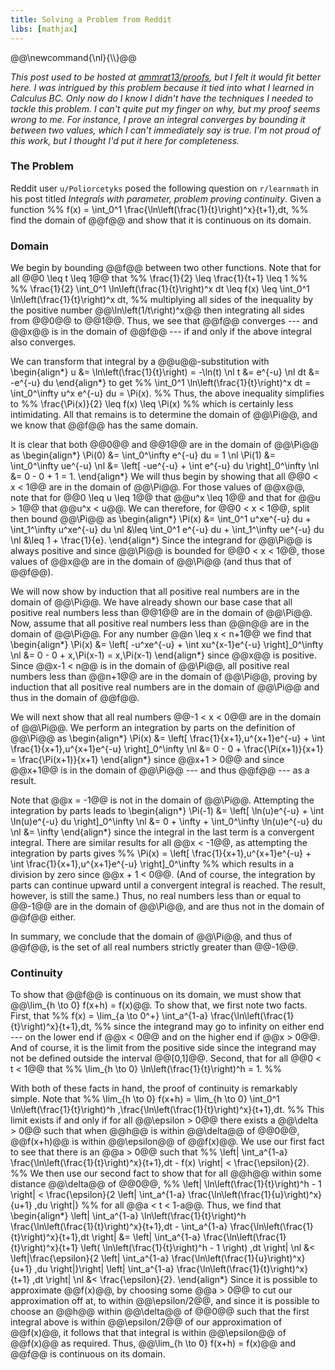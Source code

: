 ```yaml
---
title: Solving a Problem from Reddit
libs: [mathjax]
---
```


<div class="mathjaxDeclarations">
    @@\newcommand{\nl}{\\}@@
</div>

_This post used to be hosted at [ammrat13/proofs](https://github.com/ammrat13/proofs),
but I felt it would fit better here. I was intrigued by this problem because it
tied into what I learned in Calculus BC. Only now do I know I didn't have the
techniques I needed to tackle this problem. I can't quite put my finger on why,
but my proof seems wrong to me. For instance, I prove an integral converges by
bounding it between two values, which I can't immediately say is true. I'm not
proud of this work, but I thought I'd put it here for completeness._

### The Problem
Reddit user `u/Poliorcetyks` posed the following question on `r/learnmath` in
his post titled *Integrals with parameter, problem proving continuity*. Given a
function
%% f(x) = \int_0^1 \frac{\ln\left(\frac{1}{t}\right)^x}{t+1}\,dt, %%
find the domain of @@f@@ and show that it is continuous on its domain.

### Domain
We begin by bounding @@f@@ between two other functions. Note that for all @@0
\leq t \leq 1@@ that
%% \frac{1}{2} \leq \frac{1}{t+1} \leq 1 %%
%% \frac{1}{2} \int_0^1 \ln\left(\frac{1}{t}\right)^x dt \leq f(x) \leq \int_0^1 \ln\left(\frac{1}{t}\right)^x dt, %%
multiplying all sides of the inequality by the positive number
@@\ln\left(1/t\right)^x@@ then integrating all sides from @@0@@ to @@1@@. Thus,
we see that @@f@@ converges --- and @@x@@ is in the domain of @@f@@ --- if and
only if the above integral also converges.

We can transform that integral by a @@u@@-substitution with 
\begin{align\*}
u &= \ln\left(\frac{1}{t}\right) = -\ln(t) \nl
t &= e^{-u} \nl
dt &= -e^{-u} du
\end{align\*}
to get
%% \int_0^1 \ln\left(\frac{1}{t}\right)^x dt = \int_0^\infty u^x e^{-u} du = \Pi(x). %%
Thus, the above inequality simplifies to 
%% \frac{\Pi(x)}{2} \leq f(x) \leq \Pi(x) %%
which is certainly less intimidating. All that remains is to determine the
domain of @@\Pi@@, and we know that @@f@@ has the same domain.

It is clear that both @@0@@ and @@1@@ are in the domain of @@\Pi@@ as
\begin{align\*}
\Pi(0) &= \int_0^\infty e^{-u} du = 1 \nl
\Pi(1) &= \int_0^\infty ue^{-u} \nl
	&= \left[ -ue^{-u} + \int e^{-u} du \right]_0^\infty \nl
	&= 0 - 0 + 1 = 1.
\end{align\*}
We will thus begin by showing that all @@0 < x < 1@@ are in the domain of
@@\Pi@@. For those values of @@x@@, note that for @@0 \leq u \leq 1@@ that @@u^x
\leq 1@@ and that for @@u > 1@@ that @@u^x < u@@. We can therefore, for @@0 < x
< 1@@, split then bound @@\Pi@@ as 
\begin{align\*}
\Pi(x) &= \int_0^1 u^xe^{-u} du + \int_1^\infty u^xe^{-u} du \nl
	&\leq \int_0^1 e^{-u} du + \int_1^\infty ue^{-u} du \nl
	&\leq 1 + \frac{1}{e}.
\end{align\*}
Since the integrand for @@\Pi@@ is always positive and since @@\Pi@@ is bounded
for @@0 < x < 1@@, those values of @@x@@ are in the domain of @@\Pi@@ (and thus
that of @@f@@).

We will now show by induction that all positive real numbers are in the domain
of @@\Pi@@. We have already shown our base case that all positive real numbers
less than @@1@@ are in the domain of @@\Pi@@. Now, assume that all positive real
numbers less than @@n@@ are in the domain of @@\Pi@@. For any number @@n \leq x
< n+1@@ we find that
\begin{align\*}
\Pi(x) &= \left[ -u^xe^{-u} + \int xu^{x-1}e^{-u} \right]\_0^\infty \nl
	&= 0 - 0 + x\,\Pi(x-1) = x\,\Pi(x-1)
\end{align\*}
since @@x@@ is positive. Since @@x-1 < n@@ is in the domain of @@\Pi@@, all
positive real numbers less than @@n+1@@ are in the domain of @@\Pi@@, proving by
induction that all positive real numbers are in the domain of @@\Pi@@ and thus
in the domain of @@f@@.

We will next show that all real numbers @@-1 < x < 0@@ are in the domain of
@@\Pi@@. We perform an integration by parts on the definition of @@\Pi@@ as
\begin{align\*}
\Pi(x) &= \left[ \frac{1}{x+1}\,u^{x+1}e^{-u} + \int \frac{1}{x+1}\,u^{x+1}e^{-u} \right]\_0^\infty \nl
    &= 0 - 0 + \frac{\Pi(x+1)}{x+1} = \frac{\Pi(x+1)}{x+1}
\end{align\*}
since @@x+1 > 0@@ and since @@x+1@@ is in the domain of @@\Pi@@ --- and thus
@@f@@ --- as a result.

Note that @@x = -1@@ is not in the domain of @@\Pi@@. Attempting the integration
by parts leads to 
\begin{align\*}
\Pi(-1) &= \left[ \ln(u)e^{-u} + \int \ln(u)e^{-u} du \right]\_0^\infty \nl
	&= 0 + \infty + \int_0^\infty \ln(u)e^{-u} du \nl
	&= \infty
\end{align\*}
since the integral in the last term is a convergent integral. There are similar
results for all @@x < -1@@, as attempting the integration by parts gives
%% \Pi(x) = \left[ \frac{1}{x+1}\,u^{x+1}e^{-u} + \int \frac{1}{x+1}\,u^{x+1}e^{-u} \right]\_0^\infty %%
which results in a division by zero since @@x + 1 < 0@@. (And of course, the
integration by parts can continue upward until a convergent integral is reached.
The result, however, is still the same.) Thus, no real numbers less than or
equal to @@-1@@ are in the domain of @@\Pi@@, and are thus not in the domain of
@@f@@ either.

In summary, we conclude that the domain of @@\Pi@@, and thus of @@f@@, is the
set of all real numbers strictly greater than @@-1@@.

### Continuity
To show that @@f@@ is continuous on its domain, we must show that @@\lim_{h \to
0} f(x+h) = f(x)@@. To show that, we first note two facts. First, that 
%% f(x) = \lim_{a \to 0^+} \int_a^{1-a} \frac{\ln\left(\frac{1}{t}\right)^x}{t+1}\,dt, %%
since the integrand may go to infinity on either end --- on the lower end if @@x
< 0@@ and on the higher end if @@x > 0@@. And of course, it is the limit from
the positive side since the integrand may not be defined outside the interval
@@[0,1]@@. Second, that for all @@0 < t < 1@@ that
%% \lim_{h \to 0} \ln\left(\frac{1}{t}\right)^h = 1. %%

With both of these facts in hand, the proof of continuity is remarkably simple.
Note that 
%% \lim_{h \to 0} f(x+h) = \lim_{h \to 0} \int_0^1 \ln\left(\frac{1}{t}\right)^h \,\frac{\ln\left(\frac{1}{t}\right)^x}{t+1}\,dt. %%
This limit exists if and only if for all @@\epsilon > 0@@ there exists a
@@\delta > 0@@ such that when @@h@@ is within @@\delta@@ of @@0@@, @@f(x+h)@@ is
within @@\epsilon@@ of @@f(x)@@. We use our first fact to see that there is an
@@a > 0@@ such that
%% \left| \int_a^{1-a} \frac{\ln\left(\frac{1}{t}\right)^x}{t+1}\,dt - f(x) \right| < \frac{\epsilon}{2}. %%
We then use our second fact to show that for all @@h@@ within some distance
@@\delta@@ of @@0@@,
%% \left| \ln\left(\frac{1}{t}\right)^h - 1 \right| < \frac{\epsilon}{2 \left| \int_a^{1-a} \frac{\ln\left(\frac{1}{u}\right)^x}{u+1} \,du \right|} %%
for all @@a < t < 1-a@@.  Thus, we find that 
\begin{align\*}
\left| \int_a^{1-a} \ln\left(\frac{1}{t}\right)^h
\frac{\ln\left(\frac{1}{t}\right)^x}{t+1}\,dt - \int_a^{1-a} \frac{\ln\left(\frac{1}{t}\right)^x}{t+1}\,dt \right| &= \left| \int_a^{1-a} \frac{\ln\left(\frac{1}{t}\right)^x}{t+1} \left( \ln\left(\frac{1}{t}\right)^h - 1 \right) \,dt \right| \nl
	&< \left|\frac{\epsilon}{2 \left| \int_a^{1-a} \frac{\ln\left(\frac{1}{u}\right)^x}{u+1} \,du \right|}\right| \left| \int_a^{1-a} \frac{\ln\left(\frac{1}{t}\right)^x}{t+1} \,dt \right| \nl
	&< \frac{\epsilon}{2}.
\end{align\*}
Since it is possible to approximate @@f(x)@@, by choosing some @@a > 0@@ to cut
our approximation off at, to within @@\epsilon/2@@, and since it is possible to
choose an @@h@@ within @@\delta@@ of @@0@@ such that the first integral above is
within @@\epsilon/2@@ of our approximation of @@f(x)@@, it follows that that
integral is within @@\epsilon@@ of @@f(x)@@ as required. Thus, @@\lim_{h \to 0}
f(x+h) = f(x)@@ and @@f@@ is continuous on its domain.
